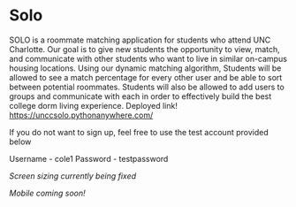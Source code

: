 # Solo

SOLO is a roommate matching application for students who attend UNC Charlotte. Our goal is to give new students the opportunity to view, match, and communicate with other students who want to live in similar on-campus housing locations. Using our dynamic matching algorithm, Students will be allowed to see a match percentage for every other user and be able to sort between potential roommates. Students will also be allowed to add users to groups and communicate with each in order to effectively build the best college dorm living experience. Deployed link! https://unccsolo.pythonanywhere.com/


If you do not want to sign up, feel free to use the test account provided below 

Username - cole1
Password - testpassword

*Screen sizing currently being fixed*


*Mobile coming soon!*
